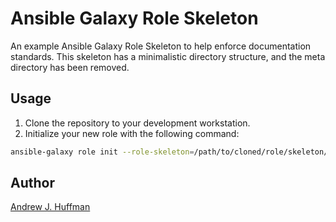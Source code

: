# Ansible Galaxy Role Skeleton

An example Ansible Galaxy Role Skeleton to help enforce documentation standards.  This skeleton has a minimalistic directory structure, and the meta directory has been removed.

## Usage
1. Clone the repository to your development workstation.
2. Initialize your new role with the following command:
```bash
ansible-galaxy role init --role-skeleton=/path/to/cloned/role/skeleton/repository <NEW-ROLE-NAME-HERE>
```

## Author
[Andrew J. Huffman](https://github.com/ahuffman)
